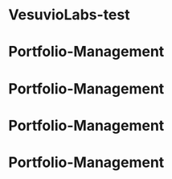 # VesuvioLabs-test
# Portfolio-Management
# Portfolio-Management
# Portfolio-Management
# Portfolio-Management
